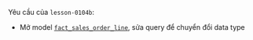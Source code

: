 Yêu cầu của `lesson-0104b`:
- Mở model [`fact_sales_order_line`](../models/analytics/fact_sales_order_line.sql), sửa query để chuyển đổi data type